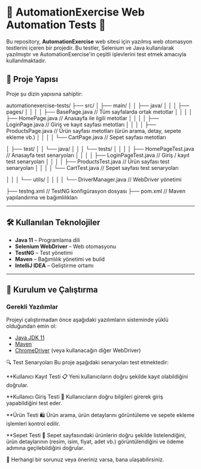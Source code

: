 # 🚀 **AutomationExercise Web Automation Tests** 🛒

Bu repository, **AutomationExercise** web sitesi için yazılmış web otomasyon testlerini içeren bir projedir. Bu testler, Selenium ve Java kullanılarak yazılmıştır ve AutomationExercise'in çeşitli işlevlerini test etmek amacıyla kullanılmaktadır.

## 📁 Proje Yapısı

Proje şu dizin yapısına sahiptir:

automationexercise-tests/ 
├── src/ 
│ ├── main/
│ │ ├── java/ 
│ │ │ ├── pages/
│ │ │ │ ├── BasePage.java // Tüm sayfalarda ortak metotlar 
│ │ │ │ ├── HomePage.java // Anasayfa ile ilgili metotlar
│ │ │ │ ├── LoginPage.java // Giriş ve kayıt sayfası metotları 
│ │ │ │ ├── ProductsPage.java // Ürün sayfası metotları (ürün arama, detay, sepete ekleme vb.)
│ │ │ │ └── CartPage.java // Sepet sayfası metotları 

│ ├── test/ 
│ │ └── java/ 
│ │ │ └── tests/ 
│ │ │ │ ├── HomePageTest.java // Anasayfa test senaryoları
│ │ │ │ ├── LoginPageTest.java // Giriş / kayıt test senaryoları
│ │ │ │ ├── ProductsTest.java // Ürün sayfası test senaryoları 
│ │ │ │ └── CartTest.java // Sepet sayfası test senaryoları 

│ │ │ └── utils/ 
│ │ │ │ └── DriverManager.java // WebDriver yönetimi

├── testng.xml // TestNG konfigürasyon dosyası 
├── pom.xml // Maven yapılandırma ve bağımlılıkları 



---

## 🛠 Kullanılan Teknolojiler

- **Java 11** – Programlama dili
- **Selenium WebDriver** – Web otomasyonu
- **TestNG** – Test yönetimi
- **Maven** – Bağımlılık yönetimi ve build
- **IntelliJ IDEA** – Geliştirme ortamı

---

## 🚀 Kurulum ve Çalıştırma

### Gerekli Yazılımlar
Projeyi çalıştırmadan önce aşağıdaki yazılımların sisteminde yüklü olduğundan emin ol:
- [Java JDK 11](https://www.oracle.com/java/technologies/javase-jdk11-downloads.html)
- [Maven](https://maven.apache.org/download.cgi)
- [ChromeDriver](https://sites.google.com/chromium.org/driver/) (veya kullanacağın diğer WebDriver)


🔍 Test Senaryoları
Bu proje aşağıdaki senaryoları test etmektedir:

**Kullanıcı Kayıt Testi 📋
  Yeni kullanıcıların doğru şekilde kayıt olabildiğini doğrular.

**Kullanıcı Giriş Testi 🔐
  Kullanıcıların doğru bilgileri girerek giriş yapabildiğini test eder.

**Ürün Testi 🛍
  Ürün arama, ürün detaylarını görüntüleme ve sepete ekleme işlemleri kontrol edilir.

**Sepet Testi 🛒
  Sepet sayfasındaki ürünlerin doğru şekilde listelendiğini, ürün detaylarının (resim, isim, fiyat, adet vb.) görüntülendiğini ve ödeme adımına geçilebildiğini doğrular.

💬 
Herhangi bir sorunuz veya öneriniz varsa, bana ulaşabilirsiniz.

